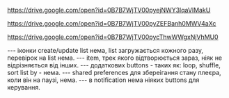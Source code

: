 https://drive.google.com/open?id=0B7B7WjTV00pyejNWY3lqaVlMakU

https://drive.google.com/open?id=0B7B7WjTV00pyZEFBanh0MWV4aXc

https://drive.google.com/open?id=0B7B7WjTV00pycThwWWgxNjVhMU0

--- іконки create/update list нема, list загружається кожного разу, перевірок на list нема.
--- item, трек якого відтворюється зараз, ніяк не відрізняється від інших.
--- додаткових buttons - таких як: loop, shuffle, sort list by - нема.
--- shared preferences для збереігання стану плеєра, коли він на паузі, нема.
--- в notification нема ніяких buttons для керування.
